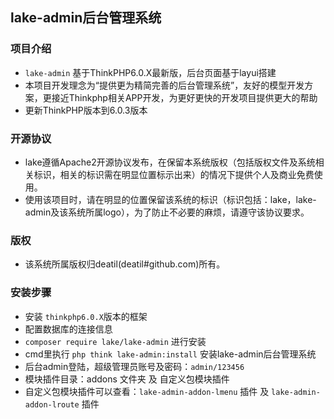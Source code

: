 ## lake-admin后台管理系统


### 项目介绍

*  `lake-admin` 基于ThinkPHP6.0.X最新版，后台页面基于layui搭建
*  本项目开发理念为“提供更为精简完善的后台管理系统”，友好的模型开发方案，更接近Thinkphp相关APP开发，为更好更快的开发项目提供更大的帮助
*  更新ThinkPHP版本到6.0.3版本


### 开源协议

*  lake遵循Apache2开源协议发布，在保留本系统版权（包括版权文件及系统相关标识，相关的标识需在明显位置标示出来）的情况下提供个人及商业免费使用。  
*  使用该项目时，请在明显的位置保留该系统的标识（标识包括：lake，lake-admin及该系统所属logo），为了防止不必要的麻烦，请遵守该协议要求。


### 版权

*  该系统所属版权归deatil(deatil#github.com)所有。


### 安装步骤

*  安装 `thinkphp6.0.X`版本的框架
*  配置数据库的连接信息
*  `composer require lake/lake-admin` 进行安装
*  cmd里执行 `php think lake-admin:install` 安装lake-admin后台管理系统
*  后台admin登陆，超级管理员账号及密码：`admin/123456`
*  模块插件目录：addons 文件夹 及 自定义包模块插件
*  自定义包模块插件可以查看：`lake-admin-addon-lmenu` 插件 及 `lake-admin-addon-lroute` 插件
